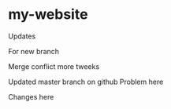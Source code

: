 # my-website

Updates

For new branch

Merge conflict more tweeks

Updated master branch on github
Problem here

Changes here

